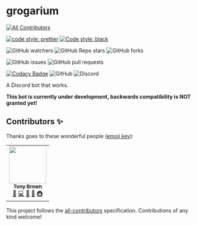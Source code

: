 # grogarium

<!-- ALL-CONTRIBUTORS-BADGE:START - Do not remove or modify this section -->

[![All Contributors](https://img.shields.io/badge/all_contributors-1-orange.svg?style=flat-square)](#contributors-)

<!-- ALL-CONTRIBUTORS-BADGE:END -->

[![code style: prettier](https://img.shields.io/badge/code_style-prettier-ff69b4.svg?style=flat-square)](https://github.com/prettier/prettier) [![Code style: black](https://img.shields.io/badge/code%20style-black-000000.svg)](https://github.com/psf/black)

![GitHub watchers](https://img.shields.io/github/watchers/tb148/grogarium?style=social) ![GitHub Repo stars](https://img.shields.io/github/stars/tb148/grogarium?style=social) ![GitHub forks](https://img.shields.io/github/forks/tb148/grogarium?style=social)

![GitHub issues](https://img.shields.io/github/issues/tb148/grogarium?logo=github) ![GitHub pull requests](https://img.shields.io/github/issues-pr/tb148/grogarium?logo=github)

[![Codacy Badge](https://api.codacy.com/project/badge/Grade/900e0c207e4d493aa2df8bb688553109)](https://app.codacy.com/manual/tb148/grogarium?utm_source=github.com&utm_medium=referral&utm_content=tb148/grogarium&utm_campaign=Badge_Grade_Dashboard) ![GitHub](https://img.shields.io/github/license/tb148/grogarium?logo=github) ![Discord](https://img.shields.io/discord/751395910831046691?logo=discord&logoColor=ffffff)

A Discord bot that works.

**This bot is currently under development, backwards compatibility is NOT granted yet!**

## Contributors ✨

Thanks goes to these wonderful people ([emoji key](https://allcontributors.org/docs/en/emoji-key)):

<!-- ALL-CONTRIBUTORS-LIST:START - Do not remove or modify this section -->
<!-- prettier-ignore-start -->
<!-- markdownlint-disable -->
<table>
  <tr>
    <td align="center"><a href="https://scratch.mit.edu/users/TonyBrown148/"><img src="https://avatars1.githubusercontent.com/u/28220642?v=4" width="100px;" alt=""/><br /><sub><b>Tony Brown</b></sub></a><br /><a href="https://github.com/tb148/grogarium/commits?author=tb148" title="Documentation">📖</a> <a href="https://github.com/tb148/grogarium/commits?author=tb148" title="Code">💻</a> <a href="https://github.com/tb148/grogarium/issues?q=author%3Atb148" title="Bug reports">🐛</a> <a href="#ideas-tb148" title="Ideas, Planning, & Feedback">🤔</a> <a href="#infra-tb148" title="Infrastructure (Hosting, Build-Tools, etc)">🚇</a></td>
  </tr>
</table>

<!-- markdownlint-enable -->
<!-- prettier-ignore-end -->

<!-- ALL-CONTRIBUTORS-LIST:END -->

This project follows the [all-contributors](https://github.com/all-contributors/all-contributors) specification. Contributions of any kind welcome!
